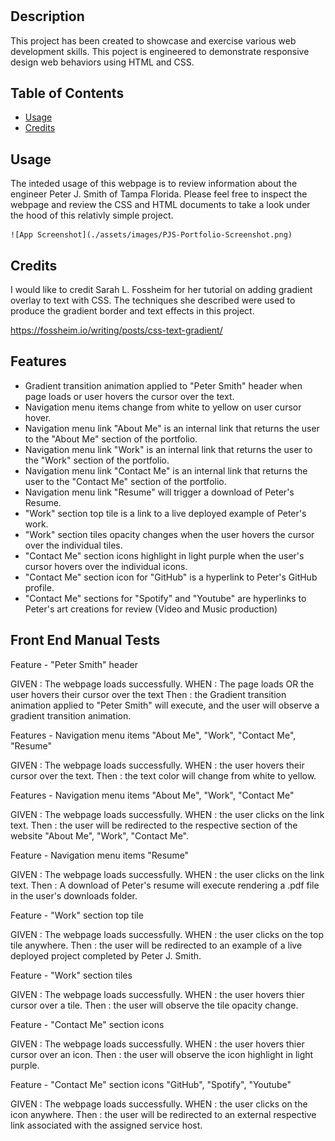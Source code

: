 # <Peter J. Smith Portfolio>

## Description

This project has been created to showcase and exercise various web development skills. This poject is engineered to demonstrate responsive design web behaviors using HTML and CSS.   

## Table of Contents

- [Usage](#usage)
- [Credits](#credits)

## Usage

The inteded usage of this webpage is to review information about the engineer Peter J. Smith of Tampa Florida. Please feel free to inspect the webpage and review the CSS and HTML documents to take a look under the hood of this relativly simple project. 


    ![App Screenshot](./assets/images/PJS-Portfolio-Screenshot.png)

## Credits
I would like to credit Sarah L. Fossheim for her tutorial on adding gradient overlay to text with CSS. The techniques she described were used to produce the gradient border and text effects in this project.

https://fossheim.io/writing/posts/css-text-gradient/

## Features

- Gradient transition animation applied to "Peter Smith" header when page loads or user hovers the cursor over the text.
- Navigation menu items change from white to yellow on user cursor hover.
- Navigation menu link "About Me" is an internal link that returns the user to the "About Me" section of the portfolio.
- Navigation menu link "Work" is an internal link that returns the user to the "Work" section of the portfolio.
- Navigation menu link "Contact Me" is an internal link that returns the user to the "Contact Me" section of the portfolio.
- Navigation menu link "Resume" will trigger a download of Peter's Resume. 
- "Work" section top tile is a link to a live deployed example of Peter's work.
- "Work" section tiles opacity changes when the user hovers the cursor over the individual tiles.
- "Contact Me" section icons highlight in light purple when the user's cursor hovers over the individual icons.
- "Contact Me" section icon for "GitHub" is a hyperlink to Peter's GitHub profile.
- "Contact Me" sections for "Spotify" and "Youtube" are hyperlinks to Peter's art creations for review (Video and Music production) 


## Front End Manual Tests
 
 Feature - "Peter Smith" header
 
 GIVEN : The webpage loads successfully.
 WHEN : The page loads OR the user hovers their cursor over the text
 Then : the Gradient transition animation applied to "Peter Smith" will execute, and the user will observe a gradient transition animation.

 Features - Navigation menu items "About Me", "Work", "Contact Me", "Resume"
 
 GIVEN : The webpage loads successfully.
 WHEN : the user hovers their cursor over the text.
 Then : the text color will change from white to yellow.

 Features - Navigation menu items "About Me", "Work", "Contact Me"

 GIVEN : The webpage loads successfully.
 WHEN : the user clicks on the link text.
 Then : the user will be redirected to the respective section of the website "About Me", "Work", "Contact Me".

 Feature - Navigation menu items "Resume"

 GIVEN : The webpage loads successfully.
 WHEN : the user clicks on the link text.
 Then : A download of Peter's resume will execute rendering a .pdf file in the user's downloads folder.

 Feature - "Work" section top tile

 GIVEN : The webpage loads successfully.
 WHEN : the user clicks on the top tile anywhere.
 Then : the user will be redirected to an example of a live deployed project completed by Peter J. Smith.

 Feature - "Work" section tiles

 GIVEN : The webpage loads successfully.
 WHEN : the user hovers thier cursor over a tile.
 Then : the user will observe the tile opacity change.

 Feature - "Contact Me" section icons 

 GIVEN : The webpage loads successfully.
 WHEN : the user hovers thier cursor over an icon.
 Then : the user will observe the icon highlight in light purple.

  Feature - "Contact Me" section icons "GitHub", "Spotify", "Youtube"

 GIVEN : The webpage loads successfully.
 WHEN : the user clicks on the icon anywhere.
 Then : the user will be redirected to an external respective link associated with the assigned service host.


 



  